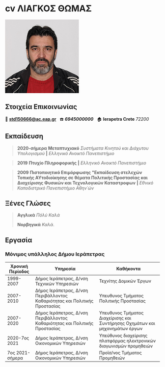 # cv ΛΙΑΓΚΟΣ ΘΩΜΑΣ
![cv-Liagkos](/images/LiagkosThomasEap.jpg)

## Στοιχεία Επικοινωνίας

:e-mail: **std150666@ac.eap.gr** &nbsp;
:telephone: _**6945000000**_ &nbsp; 
:house: **Ierapetra Crete** _72200_ &nbsp;


## Εκπαίδευση
>**2020-σήμερα**
**Μεταπτυχιακό** *Συστήματα Κινητού και Διάχυτου Υπολογισμού* **|** _Ελληνικό Ανοικτό Πανεπιστήμιο_

>**2019**
**Πτυχίο Πληροφορικής** **|** _Ελληνικό Ανοικτό Πανεπιστήμιο_

>**2009**
**Πιστοποιητικό Επιμόρφωσης "Εκπαίδευση στελεχών Τοπικής ΑΥτοδιοίκησης σε θέματα Πολιτικής Προστασίας και Διαχείρισης Φυσικών και Τεχνολογικών Καταστροφων** **|** _Εθνικό Καποδιστρικό Πανεπιστήμιο Αθην΄ών_

## Ξένες Γλώσες

> **Αγγλικά**     _Πόλύ Καλά_
> 
> **Νορβηγικά**   _Καλά_.
 
## Εργασία
### Μόνιμος υπάλληλος Δήμου Ιεράπετρας
Χρονική Περίοδος| Υπηρεσία| Καθήκοντα
------------ | -------------| -------------
1999-2007 | Δήμος Ιεράπετρας, Δ/νση Τεχνικών Υπηρεσιών| Τεχνίτης Δομικών Έργων
2007-2010 | Δήμος Ιεράπετρας, Δ/νση Περιβάλλοντος Καθαριότητας και Πολιτικής Προστασίας | Υπευθυνος Τμήματος Πολιτικής Προστασίας
2007-2020 | Δήμος Ιεράπετρας, Δ/νση Περιβάλλοντος Καθαριότητας και Πολιτικής Προστασίας | Υπευθυνος Τμήματος Διαχείρισης και Συντήρησης Οχημάτων και μηχανημάτων έργων
2020-7ος 2021  |  Δήμος Ιεράπετρας, Δ/νση Οικονομικών Υπηρεσιών | Υπεύθυνος διαχείρισης πλατφόρμας ηλεκτρονικών διαγωνισμών προμηθειών
7ος 2021-σήμερα  |  Δήμος Ιεράπετρας, Δ/νση Οικονομικών Υπηρεσιών | Προϊσ/νος Τμήματος Προμηθειών
